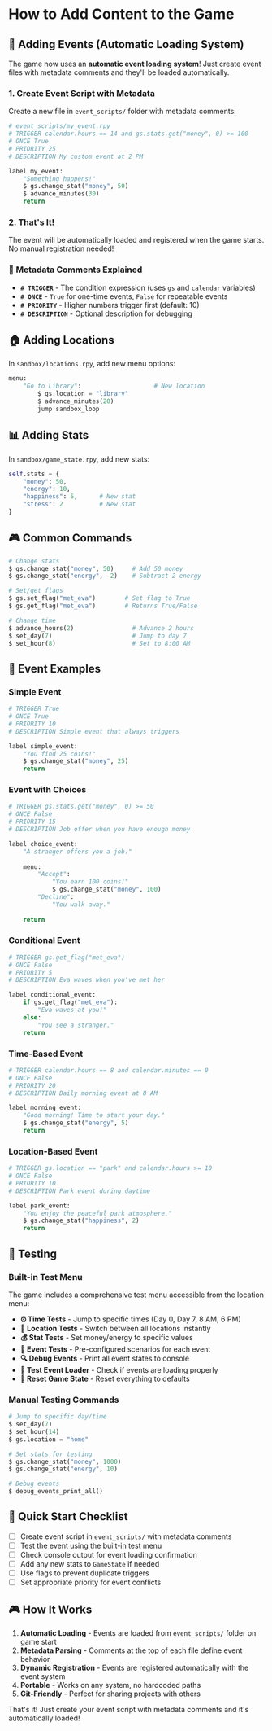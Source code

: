 # How to Add Content to the Game

## 🎯 Adding Events (Automatic Loading System)

The game now uses an **automatic event loading system**! Just create event files with metadata comments and they'll be loaded automatically.

### 1. Create Event Script with Metadata
Create a new file in `event_scripts/` folder with metadata comments:

```python
# event_scripts/my_event.rpy
# TRIGGER calendar.hours == 14 and gs.stats.get("money", 0) >= 100
# ONCE True
# PRIORITY 25
# DESCRIPTION My custom event at 2 PM

label my_event:
    "Something happens!"
    $ gs.change_stat("money", 50)
    $ advance_minutes(30)
    return
```

### 2. That's It!
The event will be automatically loaded and registered when the game starts. No manual registration needed!

### 📝 Metadata Comments Explained

- **`# TRIGGER`** - The condition expression (uses `gs` and `calendar` variables)
- **`# ONCE`** - `True` for one-time events, `False` for repeatable events
- **`# PRIORITY`** - Higher numbers trigger first (default: 10)
- **`# DESCRIPTION`** - Optional description for debugging

## 🏠 Adding Locations

In `sandbox/locations.rpy`, add new menu options:

```python
menu:
    "Go to Library":                    # New location
        $ gs.location = "library"
        $ advance_minutes(20)
        jump sandbox_loop
```

## 📊 Adding Stats

In `sandbox/game_state.rpy`, add new stats:

```python
self.stats = {
    "money": 50,
    "energy": 10,
    "happiness": 5,      # New stat
    "stress": 2          # New stat
}
```

## 🎮 Common Commands

```python
# Change stats
$ gs.change_stat("money", 50)     # Add 50 money
$ gs.change_stat("energy", -2)    # Subtract 2 energy

# Set/get flags
$ gs.set_flag("met_eva")        # Set flag to True
$ gs.get_flag("met_eva")        # Returns True/False

# Change time
$ advance_hours(2)                # Advance 2 hours
$ set_day(7)                      # Jump to day 7
$ set_hour(8)                     # Set to 8:00 AM
```

## 📝 Event Examples

### Simple Event
```python
# TRIGGER True
# ONCE True
# PRIORITY 10
# DESCRIPTION Simple event that always triggers

label simple_event:
    "You find 25 coins!"
    $ gs.change_stat("money", 25)
    return
```

### Event with Choices
```python
# TRIGGER gs.stats.get("money", 0) >= 50
# ONCE False
# PRIORITY 15
# DESCRIPTION Job offer when you have enough money

label choice_event:
    "A stranger offers you a job."
    
    menu:
        "Accept":
            "You earn 100 coins!"
            $ gs.change_stat("money", 100)
        "Decline":
            "You walk away."
    
    return
```

### Conditional Event
```python
# TRIGGER gs.get_flag("met_eva")
# ONCE False
# PRIORITY 5
# DESCRIPTION Eva waves when you've met her

label conditional_event:
    if gs.get_flag("met_eva"):
        "Eva waves at you!"
    else:
        "You see a stranger."
    return
```

### Time-Based Event
```python
# TRIGGER calendar.hours == 8 and calendar.minutes == 0
# ONCE False
# PRIORITY 20
# DESCRIPTION Daily morning event at 8 AM

label morning_event:
    "Good morning! Time to start your day."
    $ gs.change_stat("energy", 5)
    return
```

### Location-Based Event
```python
# TRIGGER gs.location == "park" and calendar.hours >= 10
# ONCE False
# PRIORITY 10
# DESCRIPTION Park event during daytime

label park_event:
    "You enjoy the peaceful park atmosphere."
    $ gs.change_stat("happiness", 2)
    return
```

## 🧪 Testing

### Built-in Test Menu
The game includes a comprehensive test menu accessible from the location menu:

- **⏰ Time Tests** - Jump to specific times (Day 0, Day 7, 8 AM, 6 PM)
- **📍 Location Tests** - Switch between all locations instantly
- **💰 Stat Tests** - Set money/energy to specific values
- **🎯 Event Tests** - Pre-configured scenarios for each event
- **🔍 Debug Events** - Print all event states to console
- **🧪 Test Event Loader** - Check if events are loading properly
- **🔄 Reset Game State** - Reset everything to defaults

### Manual Testing Commands
```python
# Jump to specific day/time
$ set_day(7)
$ set_hour(14)
$ gs.location = "home"

# Set stats for testing
$ gs.change_stat("money", 1000)
$ gs.change_stat("energy", 10)

# Debug events
$ debug_events_print_all()
```

## 🚀 Quick Start Checklist

- [ ] Create event script in `event_scripts/` with metadata comments
- [ ] Test the event using the built-in test menu
- [ ] Check console output for event loading confirmation
- [ ] Add any new stats to `GameState` if needed
- [ ] Use flags to prevent duplicate triggers
- [ ] Set appropriate priority for event conflicts

## 🎮 How It Works

1. **Automatic Loading** - Events are loaded from `event_scripts/` folder on game start
2. **Metadata Parsing** - Comments at the top of each file define event behavior
3. **Dynamic Registration** - Events are registered automatically with the event system
4. **Portable** - Works on any system, no hardcoded paths
5. **Git-Friendly** - Perfect for sharing projects with others

That's it! Just create your event script with metadata comments and it's automatically loaded!
